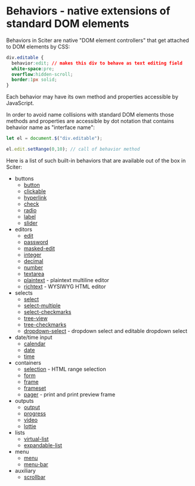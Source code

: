 # Behaviors - native extensions of standard DOM elements

Behaviors in Sciter are native "DOM element controllers" that get attached to DOM elements by CSS:

```CSS
div.editable {
  behavior:edit; // makes this div to behave as text editing field
  white-space:pre;
  overflow:hidden-scroll;
  border:1px solid;
}
```

Each behavior may have its own method and properties accessible by JavaScript.

In order to avoid name collisions with standard DOM elements those methods and properties are accessible by dot notation that contains behavior name as "interface name":

```JavaScript
let el = document.$("div.editable");

el.edit.setRange(0,10); // call of behavior method
```

Here is a list of such built-in behaviors that are available out of the box in Sciter:

* buttons 
  * [button](behavior-button.md) 
  * [clickable](behavior-clickable.md) 
  * [hyperlink](behavior-hyperlink.md) 
  * [check](behavior-check.md) 
  * [radio](behavior-radio.md) 
  * [label](behavior-label.md) 
  * [slider](behavior-slider.md) 
* editors 
  * [edit](behavior-edit.md) 
  * [password](behavior-password.md) 
  * [masked-edit](behavior-masked-edit.md) 
  * [integer](behavior-integer.md) 
  * [decimal](behavior-decimal.md) 
  * [number](behavior-number.md) 
  * [textarea](behavior-textarea.md) 
  * [plaintext](behavior-plaintext.md) - plaintext multiline editor
  * [richtext](behavior-richtext.md) - WYSIWYG HTML editor
* selects 
  * [select](behavior-select.md) 
  * [select-multiple](behavior-select-multiple.md) 
  * [select-checkmarks](behavior-select-checkmarks.md) 
  * [tree-view](behavior-tree-view.md) 
  * [tree-checkmarks](behavior-tree-checkmarks.md) 
  * [dropdown-select](behavior-select-dropdown.md) - dropdown select and editable dropdown select
* date/time input 
  * [calendar](behavior-calendar.md) 
  * [date](behavior-date.md) 
  * [time](behavior-time.md) 
* containers 
  * [selection](behavior-selection.md) - HTML range selection
  * [form](behavior-form.md) 
  * [frame](behavior-frame.md) 
  * [frameset](behavior-frame-set.md) 
  * [pager](behavior-pager.md) - print and print preview frame
* outputs 
  * [output](behavior-output.md) 
  * [progress](behavior-progress.md) 
  * [video](behavior-video.md) 
  * [lottie](behavior-lottie.md) 
* lists
  * [virtual-list](behavior-virtual-list.md)
  * [expandable-list](behavior-expandable-list.md)
* menu 
  * [menu](behavior-menu.md) 
  * [menu-bar](behavior-menu-bar.md) 
* auxiliary 
  * [scrollbar](behavior-scrollbar.md)